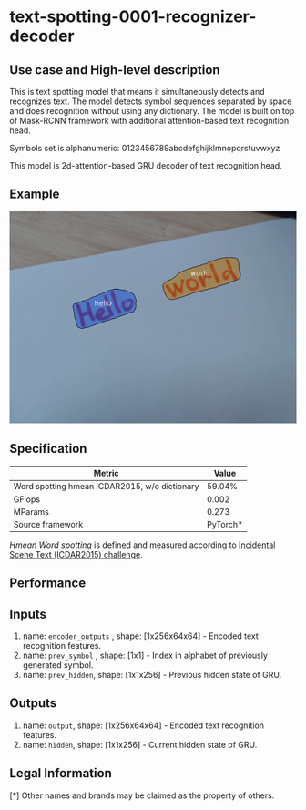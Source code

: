 # text-spotting-0001-recognizer-decoder

## Use case and High-level description

This is text spotting model that means it simultaneously detects and
recognizes text. The model detects symbol sequences separated by space and does
recognition without using any dictionary. The model is built on top of Mask-RCNN
framework with additional attention-based text recognition head.

Symbols set is alphanumeric: 0123456789abcdefghijklmnopqrstuvwxyz

This model is 2d-attention-based GRU decoder of text recognition head.

## Example

![](./text-spotting-0001.png)

## Specification

| Metric                                        | Value     |
|-----------------------------------------------|-----------|
| Word spotting hmean ICDAR2015, w/o dictionary | 59.04%    |
| GFlops                                        | 0.002     |
| MParams                                       | 0.273     |
| Source framework                              | PyTorch\* |

*Hmean Word spotting* is defined and measured according to
[Incidental Scene Text (ICDAR2015) challenge](https://rrc.cvc.uab.es/?ch=4&com=introduction).

## Performance

## Inputs

1.	name: `encoder_outputs` , shape: [1x256x64x64] - Encoded text recognition features.
1.	name: `prev_symbol` , shape: [1x1] - Index in alphabet of previously generated symbol.
1.	name: `prev_hidden`, shape: [1x1x256] - Previous hidden state of GRU.

## Outputs

1.	name: `output`, shape: [1x256x64x64] - Encoded text recognition features.
1.	name: `hidden`, shape: [1x1x256] - Current hidden state of GRU.


## Legal Information
[*] Other names and brands may be claimed as the property of others.
